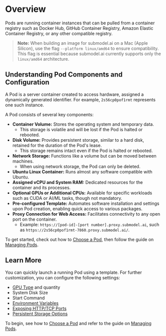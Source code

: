 # Overview

Pods are running container instances that can be pulled from a container registry such as Docker Hub, GitHub Container Registry, Amazon Elastic Container Registry, or any other compatible registry.

> **Note:** When building an image for submodel.ai on a Mac (Apple Silicon), use the flag `--platform linux/amd64` to ensure compatibility. This flag is essential because submodel.ai currently supports only the `linux/amd64` architecture.

## Understanding Pod Components and Configuration

A Pod is a server container created to access hardware, assigned a dynamically generated identifier. For example, `2s56cp0pof1rmt` represents one such instance.

A Pod consists of several key components:

- **Container Volume:** Stores the operating system and temporary data.
  - This storage is volatile and will be lost if the Pod is halted or rebooted.
- **Disk Volume:** Provides persistent storage, similar to a hard disk, retained for the duration of the Pod's lease.
  - This storage remains intact even if the Pod is halted or rebooted.
- **Network Storage:** Functions like a volume but can be moved between machines.
  - When using network storage, the Pod can only be deleted.
- **Ubuntu Linux Container:** Runs almost any software compatible with Ubuntu.
- **Assigned vCPU and System RAM:** Dedicated resources for the container and its processes.
- **Optional GPUs or Additional CPUs:** Available for specific workloads such as CUDA or AI/ML tasks, though not mandatory.
- **Pre-configured Template:** Automates software installation and settings upon Pod creation, enabling quick access to various packages.
- **Proxy Connection for Web Access:** Facilitates connectivity to any open port on the container.
  - Example: `https://[pod-id]-[port number].proxy.submodel.ai`, such as `https://2s56cp0pof1rmt-7860.proxy.submodel.ai/`.

To get started, check out how to [Choose a Pod](/pods/choose-a-pod), then follow the guide on [Managing Pods](/pods/manage-pods).

## Learn More

You can quickly launch a running Pod using a template. For further customization, you can configure the following settings:

- [GPU Type](/references/gpu-types.md) and quantity
- System Disk Size
- Start Command
- [Environment Variables](/pods/references/environment-variables)
- [Exposing HTTP/TCP Ports](/pods/configuration/expose-ports)
- [Persistent Storage Options](/pods/storage/storage_overview.md)

To begin, see how to [Choose a Pod](/pods/choose-a-pod) and refer to the guide on [Managing Pods](/pods/manage-pods).
